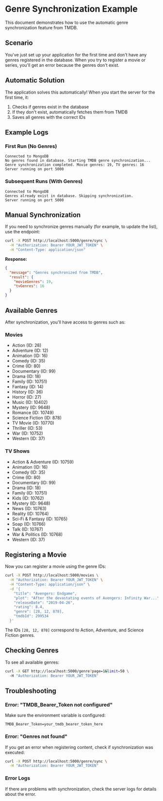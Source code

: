 # Genre Synchronization Example

This document demonstrates how to use the automatic genre synchronization feature from TMDB.

## Scenario

You've just set up your application for the first time and don't have any genres registered in the database. When you try to register a movie or series, you'll get an error because the genres don't exist.

## Automatic Solution

The application solves this automatically! When you start the server for the first time, it:

1. Checks if genres exist in the database
2. If they don't exist, automatically fetches them from TMDB
3. Saves all genres with the correct IDs

## Example Logs

### First Run (No Genres)
```
Connected to MongoDB
No genres found in database. Starting TMDB genre synchronization...
Genre synchronization completed. Movie genres: 19, TV genres: 16
Server running on port 5000
```

### Subsequent Runs (With Genres)
```
Connected to MongoDB
Genres already exist in database. Skipping synchronization.
Server running on port 5000
```

## Manual Synchronization

If you need to synchronize genres manually (for example, to update the list), use the endpoint:

```bash
curl -X POST http://localhost:5000/genre/sync \
  -H "Authorization: Bearer YOUR_JWT_TOKEN" \
  -H "Content-Type: application/json"
```

**Response:**
```json
{
  "message": "Genres synchronized from TMDB",
  "result": {
    "movieGenres": 19,
    "tvGenres": 16
  }
}
```

## Available Genres

After synchronization, you'll have access to genres such as:

### Movies
- Action (ID: 28)
- Adventure (ID: 12)
- Animation (ID: 16)
- Comedy (ID: 35)
- Crime (ID: 80)
- Documentary (ID: 99)
- Drama (ID: 18)
- Family (ID: 10751)
- Fantasy (ID: 14)
- History (ID: 36)
- Horror (ID: 27)
- Music (ID: 10402)
- Mystery (ID: 9648)
- Romance (ID: 10749)
- Science Fiction (ID: 878)
- TV Movie (ID: 10770)
- Thriller (ID: 53)
- War (ID: 10752)
- Western (ID: 37)

### TV Shows
- Action & Adventure (ID: 10759)
- Animation (ID: 16)
- Comedy (ID: 35)
- Crime (ID: 80)
- Documentary (ID: 99)
- Drama (ID: 18)
- Family (ID: 10751)
- Kids (ID: 10762)
- Mystery (ID: 9648)
- News (ID: 10763)
- Reality (ID: 10764)
- Sci-Fi & Fantasy (ID: 10765)
- Soap (ID: 10766)
- Talk (ID: 10767)
- War & Politics (ID: 10768)
- Western (ID: 37)

## Registering a Movie

Now you can register a movie using the genre IDs:

```bash
curl -X POST http://localhost:5000/movies \
  -H "Authorization: Bearer YOUR_JWT_TOKEN" \
  -H "Content-Type: application/json" \
  -d '{
    "title": "Avengers: Endgame",
    "plot": "After the devastating events of Avengers: Infinity War...",
    "releaseDate": "2019-04-26",
    "rating": 8.4,
    "genre": [28, 12, 878],
    "tmdbId": 299534
  }'
```

The IDs `[28, 12, 878]` correspond to Action, Adventure, and Science Fiction genres.

## Checking Genres

To see all available genres:

```bash
curl -X GET http://localhost:5000/genre?page=1&limit=50 \
  -H "Authorization: Bearer YOUR_JWT_TOKEN"
```

## Troubleshooting

### Error: "TMDB_Bearer_Token not configured"
Make sure the environment variable is configured:
```env
TMDB_Bearer_Token=your_tmdb_bearer_token_here
```

### Error: "Genres not found"
If you get an error when registering content, check if synchronization was executed:
```bash
curl -X POST http://localhost:5000/genre/sync \
  -H "Authorization: Bearer YOUR_JWT_TOKEN"
```

### Error Logs
If there are problems with synchronization, check the server logs for details about the error. 